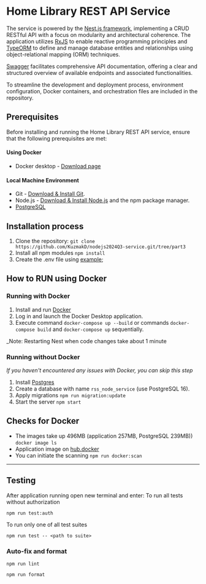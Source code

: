 # Home Library REST API Service

The service is powered by the [Nest.js framework](https://github.com/nestjs/nest), implementing a CRUD RESTful API with a focus on modularity and architectural coherence. The application utilizes [RxJS](https://github.com/ReactiveX/rxjs) to enable reactive programming principles and [TypeORM](https://github.com/typeorm/typeorm) to define and manage database entities and relationships using object-relational mapping (ORM) techniques.

[Swagger](https://github.com/swagger-api/swagger-ui) facilitates comprehensive API documentation, offering a clear and structured overview of available endpoints and associated functionalities.

To streamline the development and deployment process, environment configuration, Docker containers, and orchestration files are included in the repository.

## Prerequisites

Before installing and running the Home Library REST API service, ensure that the following prerequisites are met:

#### Using Docker

- Docker desktop - [Download page](https://www.docker.com/products/docker-desktop/)

#### Local Machine Environment

- Git - [Download & Install Git](https://git-scm.com/downloads).
- Node.js - [Download & Install Node.js](https://nodejs.org/en/download/) and the npm package manager.
- [PostgreSQL](https://www.postgresql.org/download/)

## Installation process

1. Clone the repository:
   `git clone https://github.com/KuzmakD/nodejs2024Q3-service.git/tree/part3`
2. Install all npm modules `npm install`
3. Create the .env file using [example](.env.example);

## How to RUN using Docker

### Running with Docker

1. Install and run [Docker](https://docs.docker.com/engine/install/)
2. Log in and launch the Docker Desktop application.
3. Execute command `docker-compose up --build` or commands `docker-compose build` and `docker-compose up` sequentially.

\_Note: Restarting Nest when code changes take about 1 minute

### Running without Docker

_If you haven't encountered any issues with Docker, you can skip this step_

1. Install [Postgres](https://www.postgresql.org/download/)
2. Create a database with name `rss_node_service` (use PostgreSQL 16).
3. Apply migrations `npm run migration:update`
4. Start the server `npm start`

## Checks for Docker

- The images take up 496MB (application 257MB, PostgreSQL 239MB)) `docker image ls`
- Application image on [hub.docker](https://hub.docker.com/repositories/kuzmak)
- You can initiate the scanning `npm run docker:scan`

---

## Testing

After application running open new terminal and enter:
To run all tests without authorization

```
npm run test:auth
```

To run only one of all test suites

```
npm run test -- <path to suite>
```

### Auto-fix and format

```
npm run lint
```

```
npm run format
```
